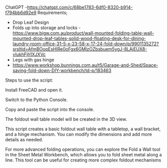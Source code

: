 ChatGPT -https://chatgpt.com/c/68be1783-6df0-8320-b914-f794bb6d92e9
Requirements;

- Drop Leaf Design
- Folds up into storage and locks - https://www.bigw.com.au/product/wall-mounted-folding-table-wall-mounted-drop-leaf-tables-solid-wood-floating-desk-for-dining-laundry-room-office-31-5-x-23-58-x-17-24-fold-down/p/9901135272?srsltid=AfmBOopEsHIRe0oFgx6GMIzOZbsbuem5ygJ-8LAjEUX8-vIukhFjh1XJXVc
- Legs with gas hinge
- https://www.workshop.bunnings.com.au/t5/Garage-and-Shed/Space-saving-fold-down-DIY-workbench/td-p/183463

Steps to use the script:

Install FreeCAD and open it.

Switch to the Python Console.

Copy and paste the script into the console.

The foldout wall table model will be created in the 3D view.

This script creates a basic foldout wall table with a tabletop, a wall bracket, and a hinge mechanism. You can modify the dimensions and add more details as needed.

For more advanced folding operations, you can explore the Fold a Wall tool in the Sheet Metal Workbench, which allows you to fold sheet metal along a line. This tool can be useful for creating more complex foldout mechanisms
